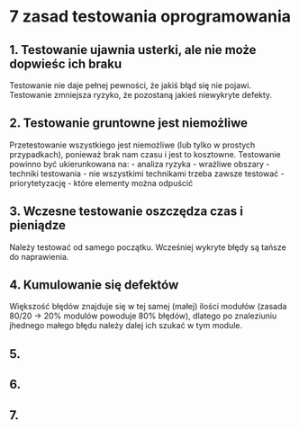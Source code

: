 # 7 zasad testowania oprogramowania

## 1. Testowanie ujawnia usterki, ale nie może dopwieśc ich braku
  Testowanie nie daje pełnej pewności, że jakiś błąd się nie pojawi. Testowanie zmniejsza ryzyko, że pozostaną jakieś niewykryte defekty.
  
## 2. Testowanie gruntowne jest niemożliwe
  Przetestowanie wszystkiego jest niemożliwe (lub tylko w prostych przypadkach), ponieważ brak nam czasu i jest to kosztowne.
  Testowanie powinno być ukierunkowana na:
    - analiza ryzyka - wrażliwe obszary
    - techniki testowania - nie wszystkimi technikami trzeba zawsze testować
    - priorytetyzację - które elementy można odpuścić

## 3. Wczesne testowanie oszczędza czas i pieniądze
  Należy testować od samego początku. Wcześniej wykryte błędy są tańsze do naprawienia.

## 4. Kumulowanie się defektów
  Większość błędów znajduje się w tej samej (małej) ilości modułów (zasada 80/20 -> 20% modulów powoduje 80% błędów), dlatego po znaleziuniu jhednego małego błędu należy dalej ich szukać w tym module.
    

## 5. 
  

## 6. 
  

## 7. 
  
